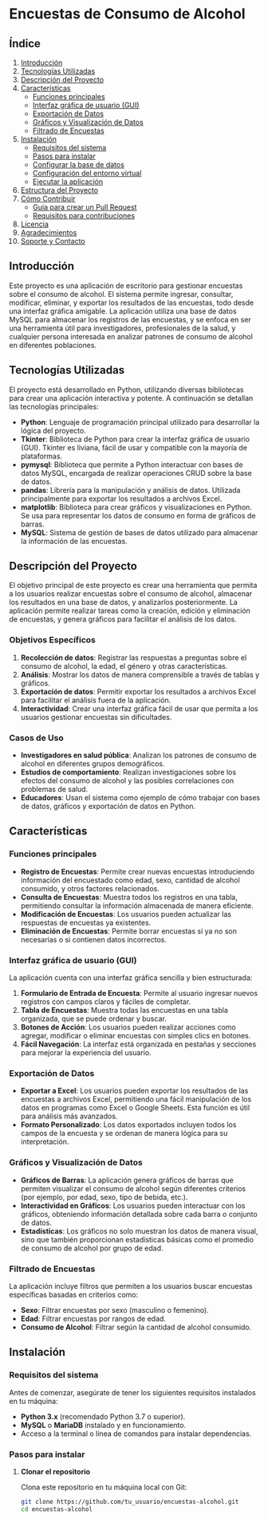 # Encuestas de Consumo de Alcohol

## Índice

1. [Introducción](#introducción)
2. [Tecnologías Utilizadas](#tecnologías-utilizadas)
3. [Descripción del Proyecto](#descripción-del-proyecto)
4. [Características](#características)
    - [Funciones principales](#funciones-principales)
    - [Interfaz gráfica de usuario (GUI)](#interfaz-gráfica-de-usuario-gui)
    - [Exportación de Datos](#exportación-de-datos)
    - [Gráficos y Visualización de Datos](#gráficos-y-visualización-de-datos)
    - [Filtrado de Encuestas](#filtrado-de-encuestas)
5. [Instalación](#instalación)
    - [Requisitos del sistema](#requisitos-del-sistema)
    - [Pasos para instalar](#pasos-para-instalar)
    - [Configurar la base de datos](#configurar-la-base-de-datos)
    - [Configuración del entorno virtual](#configuración-del-entorno-virtual)
    - [Ejecutar la aplicación](#ejecutar-la-aplicación)
6. [Estructura del Proyecto](#estructura-del-proyecto)
7. [Cómo Contribuir](#cómo-contribuir)
    - [Guía para crear un Pull Request](#guía-para-crear-un-pull-request)
    - [Requisitos para contribuciones](#requisitos-para-contribuciones)
8. [Licencia](#licencia)
9. [Agradecimientos](#agradecimientos)
10. [Soporte y Contacto](#soporte-y-contacto)

## Introducción

Este proyecto es una aplicación de escritorio para gestionar encuestas sobre el consumo de alcohol. El sistema permite ingresar, consultar, modificar, eliminar, y exportar los resultados de las encuestas, todo desde una interfaz gráfica amigable. La aplicación utiliza una base de datos MySQL para almacenar los registros de las encuestas, y se enfoca en ser una herramienta útil para investigadores, profesionales de la salud, y cualquier persona interesada en analizar patrones de consumo de alcohol en diferentes poblaciones.

## Tecnologías Utilizadas

El proyecto está desarrollado en Python, utilizando diversas bibliotecas para crear una aplicación interactiva y potente. A continuación se detallan las tecnologías principales:

- **Python**: Lenguaje de programación principal utilizado para desarrollar la lógica del proyecto.
- **Tkinter**: Biblioteca de Python para crear la interfaz gráfica de usuario (GUI). Tkinter es liviana, fácil de usar y compatible con la mayoría de plataformas.
- **pymysql**: Biblioteca que permite a Python interactuar con bases de datos MySQL, encargada de realizar operaciones CRUD sobre la base de datos.
- **pandas**: Librería para la manipulación y análisis de datos. Utilizada principalmente para exportar los resultados a archivos Excel.
- **matplotlib**: Biblioteca para crear gráficos y visualizaciones en Python. Se usa para representar los datos de consumo en forma de gráficos de barras.
- **MySQL**: Sistema de gestión de bases de datos utilizado para almacenar la información de las encuestas.

## Descripción del Proyecto

El objetivo principal de este proyecto es crear una herramienta que permita a los usuarios realizar encuestas sobre el consumo de alcohol, almacenar los resultados en una base de datos, y analizarlos posteriormente. La aplicación permite realizar tareas como la creación, edición y eliminación de encuestas, y genera gráficos para facilitar el análisis de los datos.

### Objetivos Específicos

1. **Recolección de datos**: Registrar las respuestas a preguntas sobre el consumo de alcohol, la edad, el género y otras características.
2. **Análisis**: Mostrar los datos de manera comprensible a través de tablas y gráficos.
3. **Exportación de datos**: Permitir exportar los resultados a archivos Excel para facilitar el análisis fuera de la aplicación.
4. **Interactividad**: Crear una interfaz gráfica fácil de usar que permita a los usuarios gestionar encuestas sin dificultades.

### Casos de Uso

- **Investigadores en salud pública**: Analizan los patrones de consumo de alcohol en diferentes grupos demográficos.
- **Estudios de comportamiento**: Realizan investigaciones sobre los efectos del consumo de alcohol y las posibles correlaciones con problemas de salud.
- **Educadores**: Usan el sistema como ejemplo de cómo trabajar con bases de datos, gráficos y exportación de datos en Python.

## Características

### Funciones principales

- **Registro de Encuestas**: Permite crear nuevas encuestas introduciendo información del encuestado como edad, sexo, cantidad de alcohol consumido, y otros factores relacionados.
- **Consulta de Encuestas**: Muestra todos los registros en una tabla, permitiendo consultar la información almacenada de manera eficiente.
- **Modificación de Encuestas**: Los usuarios pueden actualizar las respuestas de encuestas ya existentes.
- **Eliminación de Encuestas**: Permite borrar encuestas si ya no son necesarias o si contienen datos incorrectos.

### Interfaz gráfica de usuario (GUI)

La aplicación cuenta con una interfaz gráfica sencilla y bien estructurada:

1. **Formulario de Entrada de Encuesta**: Permite al usuario ingresar nuevos registros con campos claros y fáciles de completar.
2. **Tabla de Encuestas**: Muestra todas las encuestas en una tabla organizada, que se puede ordenar y buscar.
3. **Botones de Acción**: Los usuarios pueden realizar acciones como agregar, modificar o eliminar encuestas con simples clics en botones.
4. **Fácil Navegación**: La interfaz está organizada en pestañas y secciones para mejorar la experiencia del usuario.

### Exportación de Datos

- **Exportar a Excel**: Los usuarios pueden exportar los resultados de las encuestas a archivos Excel, permitiendo una fácil manipulación de los datos en programas como Excel o Google Sheets. Esta función es útil para análisis más avanzados.
- **Formato Personalizado**: Los datos exportados incluyen todos los campos de la encuesta y se ordenan de manera lógica para su interpretación.

### Gráficos y Visualización de Datos

- **Gráficos de Barras**: La aplicación genera gráficos de barras que permiten visualizar el consumo de alcohol según diferentes criterios (por ejemplo, por edad, sexo, tipo de bebida, etc.).
- **Interactividad en Gráficos**: Los usuarios pueden interactuar con los gráficos, obteniendo información detallada sobre cada barra o conjunto de datos.
- **Estadísticas**: Los gráficos no solo muestran los datos de manera visual, sino que también proporcionan estadísticas básicas como el promedio de consumo de alcohol por grupo de edad.

### Filtrado de Encuestas

La aplicación incluye filtros que permiten a los usuarios buscar encuestas específicas basadas en criterios como:

- **Sexo**: Filtrar encuestas por sexo (masculino o femenino).
- **Edad**: Filtrar encuestas por rangos de edad.
- **Consumo de Alcohol**: Filtrar según la cantidad de alcohol consumido.

## Instalación

### Requisitos del sistema

Antes de comenzar, asegúrate de tener los siguientes requisitos instalados en tu máquina:

- **Python 3.x** (recomendado Python 3.7 o superior).
- **MySQL** o **MariaDB** instalado y en funcionamiento.
- Acceso a la terminal o línea de comandos para instalar dependencias.

### Pasos para instalar

1. **Clonar el repositorio**

   Clona este repositorio en tu máquina local con Git:

   ```bash
   git clone https://github.com/tu_usuario/encuestas-alcohol.git
   cd encuestas-alcohol
